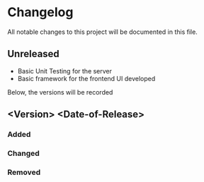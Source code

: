 # Changelog
All notable changes to this project will be documented in this file.

## Unreleased
- Basic Unit Testing for the server
- Basic framework for the frontend UI developed

Below, the versions will be recorded

## \<Version\> \<Date-of-Release\>

### Added

### Changed

### Removed

